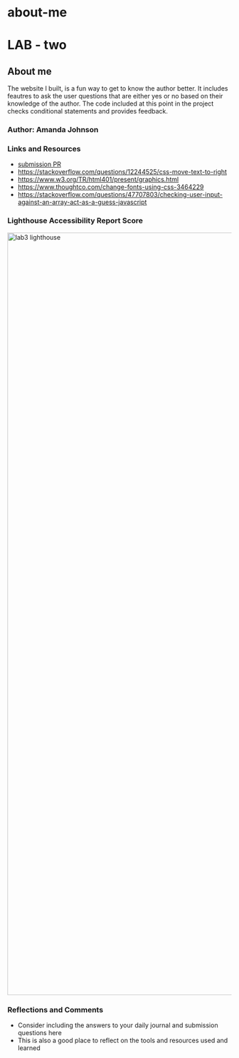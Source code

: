 # about-me
# LAB - two

## About me

The website I built, is a fun way to get to know the author better. It includes feautres to ask the user questions that are either yes or no based on their knowledge of the author. The code included at this point in the project checks conditional statements and provides feedback.

### Author: Amanda Johnson

### Links and Resources

* [submission PR](http://xyz.com)
* https://stackoverflow.com/questions/12244525/css-move-text-to-right
* https://www.w3.org/TR/html401/present/graphics.html
* https://www.thoughtco.com/change-fonts-using-css-3464229
* https://stackoverflow.com/questions/47707803/checking-user-input-against-an-array-act-as-a-guess-javascript


### Lighthouse Accessibility Report Score


<img width="1710" alt="lab3 lighthouse" src="https://github.com/BadAtUserName/about-me/assets/69227860/e870affb-4fbe-489e-9f0c-f13198d27cdd">


### Reflections and Comments

* Consider including the answers to your daily journal and submission questions here
* This is also a good place to reflect on the tools and resources used and learned
